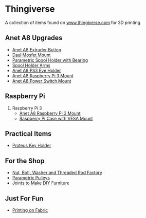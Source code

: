 # Thingiverse

A collection of items found on www.thingiverse.com for 3D printing.

## Anet A8 Upgrades

- [Anet A8 Extruder Button](https://www.thingiverse.com/thing:2182276)
- [Daul Mosfet Mount](https://www.thingiverse.com/thing:2086107)
- [Parametric Spool Holder with Bearing](https://www.thingiverse.com/thing:2579759)
- [Spool Holder Arms](https://www.thingiverse.com/thing:2162266)
- [Anet A8 PS3 Eye Holder](https://www.thingiverse.com/thing:2026324)
- [Anet A8 Raspberry Pi 3 Mount](https://www.thingiverse.com/thing:2215547)
- [Anet A8 Power Switch Mount](https://www.thingiverse.com/thing:2320216)

## Raspberry Pi

1. Raspberry Pi 3
   - [Anet A8 Raspberry Pi 3 Mount](https://www.thingiverse.com/thing:2215547)
   - [Raspberry Pi Case with VESA Mount](https://www.thingiverse.com/thing:922740)
   
   
 ## Practical Items
 
 - [Proteus Key Holder](https://www.thingiverse.com/thing:2749745)

## For the Shop
 - [Nut, Bolt, Washer and Threaded Rod Factory](https://www.thingiverse.com/thing:193647)
 - [Parametric Pulleys](https://www.thingiverse.com/thing:16627)
 - [Joints to Make DIY Furniture](https://www.thingiverse.com/thing:2400175)
 
 ## Just For Fun
 
 - [Printing on Fabric](https://www.thingiverse.com/thing:2787803)
